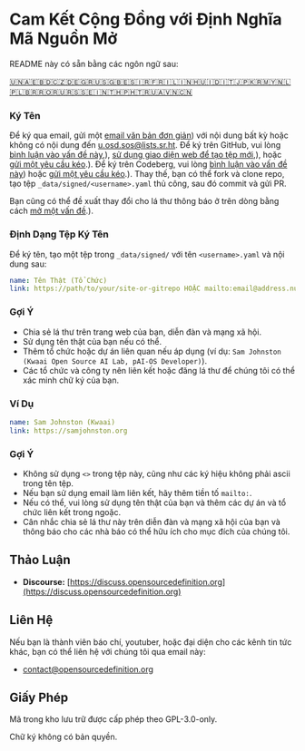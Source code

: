 # Cam Kết Cộng Đồng với Định Nghĩa Mã Nguồn Mở

README này có sẵn bằng các ngôn ngữ sau:
<!-- TRANSLATIONS_START -->
[🇺🇳](README.md)[🇦🇪](README-ar-AE.md)[🇧🇩](README-bn-BD.md)[🇨🇿](README-cs-CZ.md)[🇩🇪](README-de-DE.md)[🇬🇷](README-el-GR.md)[🇺🇸](README-en-US.md)[🇬🇧](README-en-GB.md)[🇪🇸](README-es-ES.md)[🇮🇷](README-fa-IR.md)[🇫🇷](README-fr-FR.md)[🇮🇱](README-he-IL.md)[🇮🇳](README-hi-IN.md)[🇭🇺](README-hu-HU.md)[🇮🇩](README-id-ID.md)[🇮🇹](README-it-IT.md)[🇯🇵](README-ja-JP.md)[🇰🇷](README-ko-KR.md)[🇲🇾](README-ms-MY.md)[🇳🇱](README-nl-NL.md)[🇵🇱](README-pl-PL.md)[🇧🇷](README-pt-BR.md)[🇷🇴](README-ro-RO.md)[🇷🇺](README-ru-RU.md)[🇷🇸](README-sr-RS.md)[🇸🇪](README-sv-SE.md)[🇮🇳](README-ta-IN.md)[🇹🇭](README-th-TH.md)[🇵🇭](README-tl-PH.md)[🇹🇷](README-tr-TR.md)[🇺🇦](README-uk-UA.md)[🇻🇳](README-vi-VN.md)[🇨🇳](README-zh-CN.md)
<!-- TRANSLATIONS_END -->

### Ký Tên

Để ký qua email, gửi một [email văn bản đơn giản](https://useplaintext.email/)) với nội dung bất kỳ hoặc không có nội dung đến [u.osd.sos@lists.sr.ht](mailto:u.osd.sos@lists.sr.ht).
Để ký trên GitHub, vui lòng [bình luận vào vấn đề này](https://github.com/OpenSourceDefinition/sos/issues/1),), [sử dụng giao diện web để tạo tệp mới](https://github.com/OpenSourceDefinition/sos/new/main/_data/signed),), hoặc [gửi một yêu cầu kéo](https://github.com/OpenSourceDefinition/sos/pulls).).
Để ký trên Codeberg, vui lòng [bình luận vào vấn đề này](https://codeberg.org/osd/sos/issues/1)) hoặc [gửi một yêu cầu kéo](https://codeberg.org/osd/sos/pulls).).
Thay thế, bạn có thể fork và clone repo, tạo tệp `_data/signed/<username>.yaml` thủ công, sau đó commit và gửi PR.

Bạn cũng có thể đề xuất thay đổi cho lá thư thông báo ở trên dòng bằng cách [mở một vấn đề](https://codeberg.org/osd/sos/issues).).

### Định Dạng Tệp Ký Tên

Để ký tên, tạo một tệp trong `_data/signed/` với tên `<username>.yaml` và nội dung sau:

```yaml
name: Tên Thật (Tổ Chức)
link: https://path/to/your/site-or-gitrepo HOẶC mailto:email@address.nul
```

### Gợi Ý
- Chia sẻ lá thư trên trang web của bạn, diễn đàn và mạng xã hội.
- Sử dụng tên thật của bạn nếu có thể.
- Thêm tổ chức hoặc dự án liên quan nếu áp dụng (ví dụ: `Sam Johnston (Kwaai Open Source AI Lab, pAI-OS Developer)`).
- Các tổ chức và công ty nên liên kết hoặc đăng lá thư để chúng tôi có thể xác minh chữ ký của bạn.

### Ví Dụ

```yaml
name: Sam Johnston (Kwaai)
link: https://samjohnston.org
```

### Gợi Ý

- Không sử dụng `<>` trong tệp này, cũng như các ký hiệu không phải ascii trong tên tệp.
- Nếu bạn sử dụng email làm liên kết, hãy thêm tiền tố `mailto:`.
- Nếu có thể, vui lòng sử dụng tên thật của bạn và thêm các dự án và tổ chức liên kết trong ngoặc.
- Cân nhắc chia sẻ lá thư này trên diễn đàn và mạng xã hội của bạn và thông báo cho các nhà báo có thể hữu ích cho mục đích của chúng tôi.

## Thảo Luận

- **Discourse:** [https://discuss.opensourcedefinition.org](https://discuss.opensourcedefinition.org)

## Liên Hệ
Nếu bạn là thành viên báo chí, youtuber, hoặc đại diện cho các kênh tin tức khác, bạn có thể liên hệ với chúng tôi qua email này:
- [contact@opensourcedefinition.org](mailto:contact@opensourcedefinition.org)

## Giấy Phép
Mã trong kho lưu trữ được cấp phép theo GPL-3.0-only.

Chữ ký không có bản quyền.